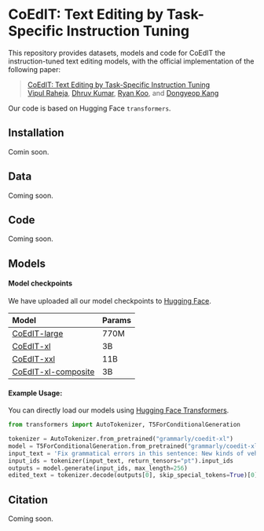 # CoEdIT: Text Editing by Task-Specific Instruction Tuning

This repository provides datasets, models and code for CoEdIT the instruction-tuned text editing models, with the official implementation of the following paper:
> [CoEdIT: Text Editing by Task-Specific Instruction Tuning](URL) <br>
> [Vipul Raheja](https://github.com/vipulraheja), [Dhruv Kumar](https://github.com/ddhruvkr), [Ryan Koo](https://github.com/kooryan), and [Dongyeop Kang](https://github.com/dykang)

Our code is based on Hugging Face `transformers`.

## Installation
Comin soon. 

## Data
Coming soon.

## Code
Coming soon.

## Models

#### Model checkpoints
We have uploaded all our model checkpoints to [Hugging Face](https://huggingface.co/grammarly). 

| Model         | Params        | 
| :-------------|:-------------  |
| [CoEdIT-large](https://huggingface.co/grammarly/coedit-large)      | 770M  | 
| [CoEdIT-xl](https://huggingface.co/grammarly/coedit-xl)    | 3B  | 
| [CoEdIT-xxl](https://huggingface.co/grammarly/coedit-xxl)    | 11B  | 
| [CoEdIT-xl-composite](https://huggingface.co/grammarly/coedit-xl-composite)    | 3B  |


#### Example Usage:
You can directly load our models using [Hugging Face Transformers](https://github.com/huggingface/transformers).
```python
from transformers import AutoTokenizer, T5ForConditionalGeneration

tokenizer = AutoTokenizer.from_pretrained("grammarly/coedit-xl")
model = T5ForConditionalGeneration.from_pretrained("grammarly/coedit-xl")
input_text = 'Fix grammatical errors in this sentence: New kinds of vehicles will be invented with new technology than today.'
input_ids = tokenizer(input_text, return_tensors="pt").input_ids
outputs = model.generate(input_ids, max_length=256)
edited_text = tokenizer.decode(outputs[0], skip_special_tokens=True)[0]
```

## Citation
Coming soon.

